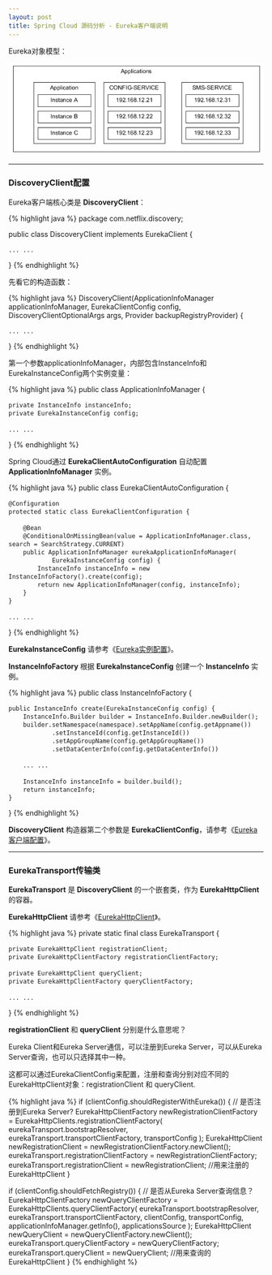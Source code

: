 ```yaml
---
layout: post
title: Spring Cloud 源码分析 - Eureka客户端说明
---
```


Eureka对象模型：

![spring-source-eureka-client-apps](/assets/img/posts/spring-source-eureka-client-apps.png)



---

### DiscoveryClient配置

Eureka客户端核心类是 **DiscoveryClient**：

{% highlight java %}
package com.netflix.discovery;

public class DiscoveryClient implements EurekaClient {

    ... ...
}
{% endhighlight %}

先看它的构造函数：

{% highlight java %}
DiscoveryClient(ApplicationInfoManager applicationInfoManager, EurekaClientConfig config, DiscoveryClientOptionalArgs args,
    Provider<BackupRegistry> backupRegistryProvider) {

    ... ...
}
{% endhighlight %}

第一个参数applicationInfoManager，内部包含InstanceInfo和EurekaInstanceConfig两个实例变量：

{% highlight java %}
public class ApplicationInfoManager {

    private InstanceInfo instanceInfo;
    private EurekaInstanceConfig config;

    ... ...
}
{% endhighlight %}

Spring Cloud通过 **EurekaClientAutoConfiguration** 自动配置 **ApplicationInfoManager** 实例。

{% highlight java %}
public class EurekaClientAutoConfiguration {

    @Configuration
    protected static class EurekaClientConfiguration {

        @Bean
        @ConditionalOnMissingBean(value = ApplicationInfoManager.class, search = SearchStrategy.CURRENT)
        public ApplicationInfoManager eurekaApplicationInfoManager(
                EurekaInstanceConfig config) {
            InstanceInfo instanceInfo = new InstanceInfoFactory().create(config);
            return new ApplicationInfoManager(config, instanceInfo);
        }
    }

    ... ...
}
{% endhighlight %}

**EurekaInstanceConfig** 请参考《[Eureka实例配置](/2017/03/24/spring-source-eureka-instance-config)》。

**InstanceInfoFactory** 根据 **EurekaInstanceConfig** 创建一个 **InstanceInfo** 实例。

{% highlight java %}
public class InstanceInfoFactory {

    public InstanceInfo create(EurekaInstanceConfig config) {
        InstanceInfo.Builder builder = InstanceInfo.Builder.newBuilder();
        builder.setNamespace(namespace).setAppName(config.getAppname())
                .setInstanceId(config.getInstanceId())
                .setAppGroupName(config.getAppGroupName())
                .setDataCenterInfo(config.getDataCenterInfo())

        ... ...

        InstanceInfo instanceInfo = builder.build();
        return instanceInfo;
    }
}
{% endhighlight %}

**DiscoveryClient** 构造器第二个参数是 **EurekaClientConfig**，请参考《[Eureka客户端配置](/2017/03/24/spring-source-eureka-client-config)》。



---

### EurekaTransport传输类

**EurekaTransport** 是 **DiscoveryClient** 的一个嵌套类，作为 **EurekaHttpClient** 的容器。

**EurekaHttpClient** 请参考《[EurekaHttpClient](/2017/03/28/spring-source-eureka-http-client)》。

{% highlight java %}
private static final class EurekaTransport {

    private EurekaHttpClient registrationClient;
    private EurekaHttpClientFactory registrationClientFactory;

    private EurekaHttpClient queryClient;
    private EurekaHttpClientFactory queryClientFactory;

    ... ...
}
{% endhighlight %}

**registrationClient** 和 **queryClient** 分别是什么意思呢？

Eureka Client和Eureka Server通信，可以注册到Eureka Server，可以从Eureka Server查询，也可以只选择其中一种。

这都可以通过EurekaClientConfig来配置，注册和查询分别对应不同的EurekaHttpClient对象：registrationClient 和 queryClient.

{% highlight java %}
if (clientConfig.shouldRegisterWithEureka()) { // 是否注册到Eureka Server?
    EurekaHttpClientFactory newRegistrationClientFactory = EurekaHttpClients.registrationClientFactory(
                eurekaTransport.bootstrapResolver,
                eurekaTransport.transportClientFactory,
                transportConfig
        );
    EurekaHttpClient newRegistrationClient = newRegistrationClientFactory.newClient();
    eurekaTransport.registrationClientFactory = newRegistrationClientFactory;
    eurekaTransport.registrationClient = newRegistrationClient; //用来注册的EurekaHttpClient
}

if (clientConfig.shouldFetchRegistry()) { // 是否从Eureka Server查询信息？
    EurekaHttpClientFactory newQueryClientFactory = EurekaHttpClients.queryClientFactory(
                eurekaTransport.bootstrapResolver,
                eurekaTransport.transportClientFactory,
                clientConfig,
                transportConfig,
                applicationInfoManager.getInfo(),
                applicationsSource
        );
    EurekaHttpClient newQueryClient = newQueryClientFactory.newClient();
    eurekaTransport.queryClientFactory = newQueryClientFactory;
    eurekaTransport.queryClient = newQueryClient; //用来查询的EurekaHttpClient
}
{% endhighlight %}





